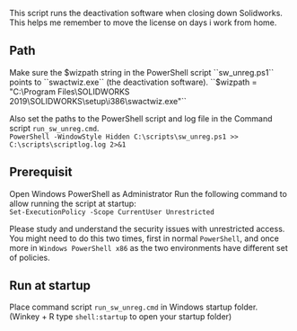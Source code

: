 This script runs the deactivation software when closing down Solidworks. This helps me remember to move the license on days i work from home.

## Path  
Make sure the $wizpath string in the PowerShell script ``sw_unreg.ps1`` points to ``swactwiz.exe`` (the deactivation software).  
      ``$wizpath = "C:\Program Files\SOLIDWORKS 2019\SOLIDWORKS\setup\i386\swactwiz.exe"``
      
Also set the paths to the PowerShell script and log file in the Command script ``run_sw_unreg.cmd``.  
      ``PowerShell -WindowStyle Hidden C:\scripts\sw_unreg.ps1 >> C:\scripts\scriptlog.log 2>&1``

## Prerequisit  
Open Windows PowerShell as Administrator 
Run the following command to allow running the script at startup:  
``Set-ExecutionPolicy -Scope CurrentUser Unrestricted``
  
  Please study and understand the security issues with unrestricted access. You might need to do this two times, first in normal ``PowerShell``, and once more in ``Windows PowerShell x86`` as the two environments have different set of policies.
  
## Run at startup  
Place command script ``run_sw_unreg.cmd`` in Windows startup folder.  
(Winkey + R type `shell:startup` to open your startup folder)
